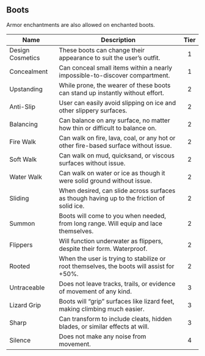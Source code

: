 ## Boots

Armor enchantments are also allowed on enchanted boots.

 **Name**         | **Description**                                                                           | **Tier** 
------------------|-------------------------------------------------------------------------------------------|:--------:
 Design Cosmetics | These boots can change their appearance to suit the user’s outfit.                        | 1        
 Concealment      | Can conceal small items within a nearly impossible-to-discover compartment.               | 1        
 Upstanding       | While prone, the wearer of these boots can stand up instantly without effort.             | 2        
 Anti-Slip        | User can easily avoid slipping on ice and other slippery surfaces.                        | 2        
 Balancing        | Can balance on any surface, no matter how thin or difficult to balance on.                | 2        
 Fire Walk        | Can walk on fire, lava, coal, or any hot or other fire-based surface without issue.       | 2        
 Soft Walk        | Can walk on mud, quicksand, or viscous surfaces without issue.                            | 2        
 Water Walk       | Can walk on water or ice as though it were solid ground without issue.                    | 2        
 Sliding          | When desired, can slide across surfaces as though having up to the friction of solid ice. | 2        
 Summon           | Boots will come to you when needed, from long range. Will equip and lace themselves.      | 2        
 Flippers         | Will function underwater as flippers, despite their form. Waterproof.                     | 2        
 Rooted           | When the user is trying to stabilize or root themselves, the boots will assist for +50%.  | 2        
 Untraceable      | Does not leave tracks, trails, or evidence of movement of any kind.                       | 3        
 Lizard Grip      | Boots will “grip” surfaces like lizard feet, making climbing much easier.                 | 3        
 Sharp            | Can transform to include cleats, hidden blades, or similar effects at will.               | 3        
 Silence          | Does not make any noise from movement.                                                    | 4        
